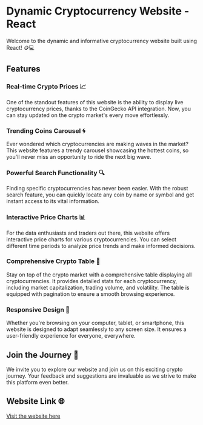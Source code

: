 
# Dynamic Cryptocurrency Website - React

Welcome to the dynamic and informative cryptocurrency website built using React! 🪙💻

## Features

### Real-time Crypto Prices 📈

One of the standout features of this website is the ability to display live cryptocurrency prices, thanks to the CoinGecko API integration. Now, you can stay updated on the crypto market's every move effortlessly.

### Trending Coins Carousel 🌀

Ever wondered which cryptocurrencies are making waves in the market? This website features a trendy carousel showcasing the hottest coins, so you'll never miss an opportunity to ride the next big wave.

### Powerful Search Functionality 🔍

Finding specific cryptocurrencies has never been easier. With the robust search feature, you can quickly locate any coin by name or symbol and get instant access to its vital information.

### Interactive Price Charts 📊

For the data enthusiasts and traders out there, this website offers interactive price charts for various cryptocurrencies. You can select different time periods to analyze price trends and make informed decisions.

### Comprehensive Crypto Table 📜

Stay on top of the crypto market with a comprehensive table displaying all cryptocurrencies. It provides detailed stats for each cryptocurrency, including market capitalization, trading volume, and volatility. The table is equipped with pagination to ensure a smooth browsing experience.

### Responsive Design 📱

Whether you're browsing on your computer, tablet, or smartphone, this website is designed to adapt seamlessly to any screen size. It ensures a user-friendly experience for everyone, everywhere.

## Join the Journey 🚀

We invite you to explore our website and join us on this exciting crypto journey. Your feedback and suggestions are invaluable as we strive to make this platform even better.

## Website Link 🌐

[Visit the website here](https://spcrypto.netlify.app/)

